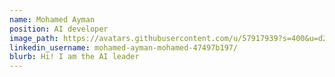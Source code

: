 ```yaml
---
name: Mohamed Ayman 
position: AI developer
image_path: https://avatars.githubusercontent.com/u/57917939?s=400&u=d2184592162c945a2247fe50f81eff91e2de0881&v=4
linkedin_username: mohamed-ayman-mohamed-47497b197/
blurb: Hi! I am the AI leader
---
```

